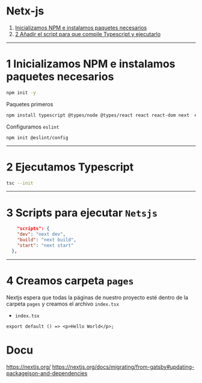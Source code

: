 # Netx-js

1. [Inicializamos NPM e instalamos paquetes necesarios](#schema1)
1. [ 2 Añadir el script para que compile Typescript y ejecutarlo](#schema2)

<hr>

<a name="schema1"></a>


# 1 Inicializamos NPM e instalamos paquetes necesarios
~~~bash
npm init -y
~~~ 
Paquetes primeros
~~~ bash
npm install typescript @types/node @types/react react react-dom next  eslint
~~~
Configuramos `eslint`
~~~
npm init @eslint/config
~~~


<hr>

<a name="schema2"></a>

# 2 Ejecutamos Typescript 

~~~bash
tsc --init
~~~


<hr>

<a name="schema3"></a>

# 3 Scripts para ejecutar `Netsjs`
~~~json
    "scripts": {
    "dev": "next dev",
    "build": "next build",
    "start": "next start"
  },
~~~

<hr>

<a name="schema4"></a>

# 4 Creamos carpeta `pages`
Nextjs espera que todas la páginas de nuestro proyecto esté dentro de la carpeta `pages` y creamos el archivo `index.tsx`
- `index.tsx`
~~~tsx
export default () => <p>Hello World</p>;
~~~



# Docu
https://nextjs.org/
https://nextjs.org/docs/migrating/from-gatsby#updating-packagejson-and-dependencies